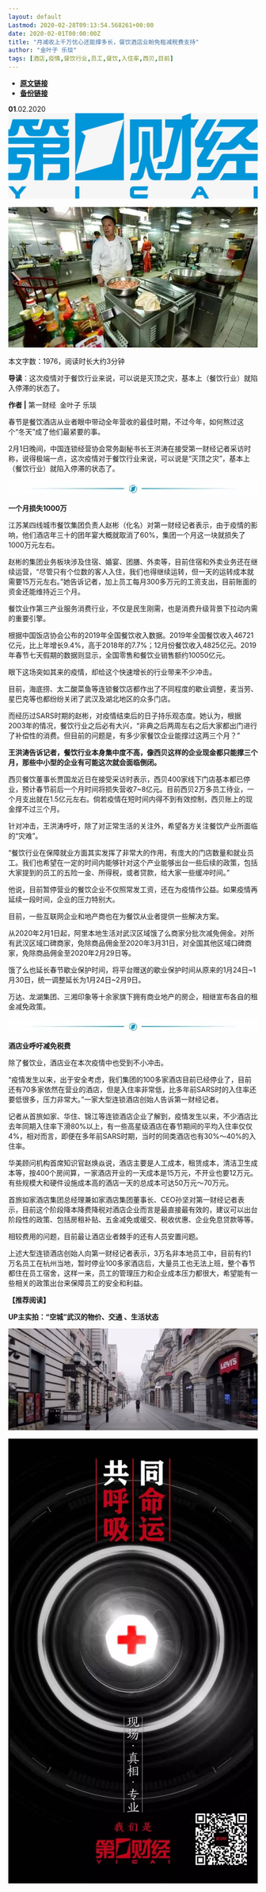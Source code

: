 ```yaml
---
layout: default
Lastmod: 2020-02-28T09:13:54.568261+00:00
date: 2020-02-01T00:00:00Z
title: "月减收上千万忧心还能撑多长，餐饮酒店业盼免租减税费支持"
author: "金叶子 乐琰"
tags: [酒店,疫情,餐饮行业,员工,餐饮,入住率,西贝,目前]
---
```


* [**原文链接**](http://mp.weixin.qq.com/s?__biz=MjM5MTM3NTMwNA==&mid=2660911728&idx=2&sn=f2e2a71c1f8b82882b1f126e4ed8da89&chksm=bdd860d78aafe9c119ad8fb6be9df5878aef25f7b6a9c4e3c8e83336d04bbdacabe28f6d4dac#rd)
* [**备份链接**](http://archive.is/SxzmT)


  

**01**.02.2020![](/images/post/b964456eeb895c5ca2180c84e43a5c1c.jpg)

![](/images/post/b6d38e5a51a55343c4f44ca558bacb1a.jpg)

本文字数：1976，阅读时长大约3分钟

**导读**：这次疫情对于餐饮行业来说，可以说是灭顶之灾，基本上（餐饮行业）就陷入停滞的状态了。

  

**作者 |** 第一财经  金叶子 乐琰

春节是餐饮酒店从业者眼中带动全年营收的最佳时期，不过今年，如何熬过这个“冬天”成了他们最紧要的事。

  

2月1日晚间，中国连锁经营协会常务副秘书长王洪涛在接受第一财经记者采访时称，说得极端一点，这次疫情对于餐饮行业来说，可以说是“灭顶之灾”，基本上（餐饮行业）就陷入停滞的状态了。

  

![](/images/post/3519c8928fe3dd75fef0a2cb3e52b75b.jpg)

**一个月损失1000万**

  

江苏某四线城市餐饮集团负责人赵彬（化名）对第一财经记者表示，由于疫情的影响，他们酒店年三十的团年宴大概就取消了60%，集团一个月这一块就损失了1000万元左右。

  

赵彬的集团业务板块涉及住宿、婚宴、团膳、外卖等，目前住宿和外卖业务还在继续运营，“尽管只有个位数的客人入住，我们也得继续运转，但一天的运转成本就需要15万元左右。”她告诉记者，加上员工每月300多万元的工资支出，目前账面的资金还能维持近三个月。

  

餐饮业作第三产业服务消费行业，不仅是民生刚需，也是消费升级背景下拉动内需的重要引擎。

  

根据中国饭店协会公布的2019年全国餐饮收入数据。2019年全国餐饮收入46721亿元，比上年增长9.4%，高于2018年的7.7%；12月份餐饮收入4825亿元。2019年春节七天假期的数据则显示，全国零售和餐饮业销售额约10050亿元。

  

眼下这场突如其来的疫情，却给这个快速增长的行业带来不少冲击。

  

目前，海底捞、太二酸菜鱼等连锁餐饮店都作出了不同程度的歇业调整，麦当劳、星巴克等也都纷纷关闭了武汉及湖北地区的众多门店。

  

而经历过SARS时期的赵彬，对疫情结束后的日子持乐观态度。她认为，根据2003年的情况，餐饮行业之后必有大兴，“非典之后两周左右之后大家都出门进行了补偿性的消费。但目前的问题是，有多少家餐饮企业能撑过这两三个月？”

  

**王洪涛告诉记者，餐饮行业本身集中度不高，像西贝这样的企业现金都只能撑三个月，那些中小型的企业有可能这次就会面临倒闭。**

  

西贝餐饮董事长贾国龙近日在接受采访时表示，西贝400家线下门店基本都已停业，预计春节前后一个月时间将损失营收7~8亿元。目前西贝2万多员工待业，一个月支出就在1.5亿元左右。倘若疫情在短时间内得不到有效控制，西贝账上的现金撑不过三个月。

  

针对冲击，王洪涛呼吁，除了对正常生活的关注外，希望各方关注餐饮产业所面临的“灾难”。

  

“餐饮行业在保障就业方面其实发挥了非常大的作用，有庞大的门店数量和就业员工。我们也希望在一定的时间内能够针对这个产业能够出台一些后续的政策，包括大家提到的员工的五险一金、所得税，或者贷款，给大家一些缓冲时间。”

  

他说，目前暂停营业的餐饮企业不仅照常发工资，还在为疫情作公益。如果疫情再延续一段时间，企业的压力特别大。

  

目前，一些互联网企业和地产商也在为餐饮从业者提供一些解决方案。

  

从2020年2月1日起，阿里本地生活对武汉区域饿了么商家分批次减免佣金。对所有武汉区域口碑商家，免除商品佣金至2020年3月31日，对全国其他区域口碑商家，免除商品佣金至2020年2月29日等。

  

饿了么也延长春节歇业保护时间，将平台赠送的歇业保护时间从原来的1月24日~1月30日，统一调整延长为1月24日~2月9日。

  

万达、龙湖集团、三湘印象等十余家旗下拥有商业地产的房企，相继宣布各自的租金减免政策。

  

![](/images/post/3519c8928fe3dd75fef0a2cb3e52b75b.jpg)

**酒店业呼吁减免税费**

  

除了餐饮业，酒店业在本次疫情中也受到不小冲击。

  

“疫情发生以来，出于安全考虑，我们集团的100多家酒店目前已经停业了，目前还有70多家依然在营业的酒店，但是入住率非常低，比多年前SARS时的入住率还要低很多，压力非常大。”一家大型连锁酒店创始人告诉第一财经记者。

  

记者从首旅如家、华住、锦江等连锁酒店企业了解到，疫情发生以来，不少酒店比去年同期入住率下滑80%以上，有一些高星级酒店在春节期间的平均入住率仅仅4%，相对而言，即便在多年前SARS时期，当时的同类酒店也有30%～40%的入住率。

  

华美顾问机构首席知识官赵焕焱说，酒店主要是人工成本，租赁成本，清洁卫生成本等，按400个房间算，一家酒店开业的一天成本是15万元，不开业也要12万元。有些规模大和硬件设施成本高的酒店一天的总成本可达50万元～70万元。

  

首旅如家酒店集团总经理兼如家酒店集团董事长、CEO孙坚对第一财经记者表示，目前这个阶段降本降费降税对酒店企业而言是最直接最有效的，建议可以出台阶段性的政策、包括房租补贴、五金减免或缓交、税收优惠、企业免息贷款等等。

  

相较费用的问题，目前最让酒店业者棘手的还有人员安置问题。

  

上述大型连锁酒店创始人向第一财经记者表示，3万名非本地员工中，目前有约1万名员工在杭州当地，暂时停业100多家酒店后，大量员工也无法上班，整个春节都住在员工宿舍，这样一来，员工的管理压力和企业成本压力都很大，希望能有一些相关的政策出台来保障员工的安全和利益。

**【推荐阅读】**

**UP主实拍：“空城”武汉的物价、交通 、生活状态**

[![](/images/post/95378c138081e87ab45f85e97ac64671.jpg)](http://mp.weixin.qq.com/s?__biz=MjM5MTM3NTMwNA==&mid=2660911356&idx=1&sn=7ffb93ebf418b95431c855ef076d60a9&chksm=bdd8625b8aafeb4de0e755a3a94953a08b8683b96b692ea2bc68a976f3d13218eb323988780a&scene=21#wechat_redirect)

![](/images/post/8cd8a1d0aba0700b88fba4e2bebbdee5.jpg)

